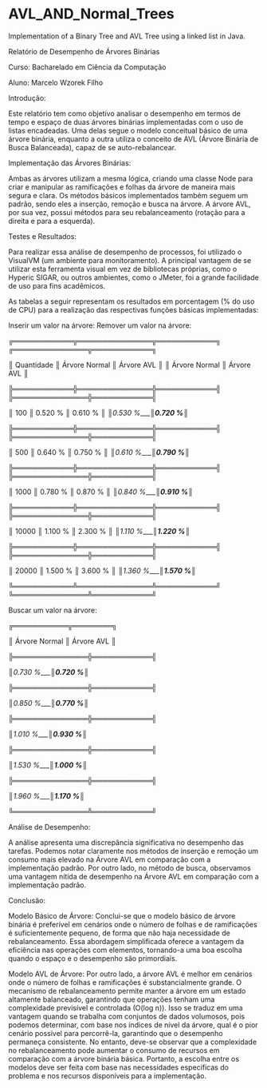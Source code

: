 # AVL_AND_Normal_Trees
Implementation of a Binary Tree and AVL Tree using a linked list in Java.

Relatório de Desempenho de Árvores Binárias

Curso: Bacharelado em Ciência da Computação

Aluno: Marcelo Wzorek Filho

Introdução:

Este relatório tem como objetivo analisar o desempenho em termos de tempo e espaço de duas árvores binárias implementadas 
com o uso de listas encadeadas. Uma delas segue o modelo conceitual básico de uma árvore binária, enquanto a outra utiliza 
o conceito de AVL (Árvore Binária de Busca Balanceada), capaz de se auto-rebalancear.

Implementação das Árvores Binárias:

Ambas as árvores utilizam a mesma lógica, criando uma classe Node para criar e manipular as ramificações e folhas da árvore 
de maneira mais segura e clara. Os métodos básicos implementados também seguem um padrão, sendo eles a inserção, remoção e 
busca na árvore. A árvore AVL, por sua vez, possui métodos para seu rebalanceamento (rotação para a direita e para a esquerda).

Testes e Resultados:

Para realizar essa análise de desempenho de processos, foi utilizado o VisualVM (um ambiente para monitoramento). A principal 
vantagem de se utilizar esta ferramenta visual em vez de bibliotecas próprias, como o Hyperic SIGAR, ou outros ambientes, como o JMeter, 
foi a grande facilidade de uso para fins acadêmicos.

As tabelas a seguir representam os resultados em porcentagem (% do uso de CPU) para a realização das respectivas funções básicas implementadas:

Inserir um valor na árvore:                          Remover um valor na árvore:                                  

╔════════════╦═══════════════╦════════════╗          ╔═══════════════╦════════════╗                           

║ Quantidade ║ Árvore Normal ║ Árvore AVL ║          ║ Árvore Normal ║ Árvore AVL ║                           

╠════════════╬═══════════════╬════════════╣          ╠═══════════════╬════════════╣                           

║ 100        ║ 0.520 %       ║ 0.610 %    ║          ║_0.530 %_______║_0.720 %____║                           

╠════════════╬═══════════════╬════════════╣          ╠═══════════════╬════════════╣                           

║ 500        ║ 0.640 %       ║ 0.750 %    ║          ║_0.610 %_______║_0.790 %____║                           

╠════════════╬═══════════════╬════════════╣          ╠═══════════════╬════════════╣                           

║ 1000       ║ 0.780 %       ║ 0.870 %    ║          ║_0.840 %_______║_0.910 %____║                           

╠════════════╬═══════════════╬════════════╣          ╠═══════════════╬════════════╣                           

║ 10000      ║ 1.100 %       ║ 2.300 %    ║          ║_1.110 %_______║_1.220 %____║                           

╠════════════╬═══════════════╬════════════╣          ╠═══════════════╬════════════╣                           

║ 20000      ║ 1.500 %       ║ 3.600 %    ║          ║_1.360 %_______║_1.570 %____║                           

╚════════════╩═══════════════╩════════════╝          ╚═══════════════╩════════════╝                           

Buscar um valor na árvore:

╔═══════════╦════════╗                                                                                 

║ Árvore Normal ║ Árvore AVL ║                                                                                 

╠═══════════════╬════════════╣                                                                                 

║_0.730 %_______║_0.720 %____║                                                                                 

╠═══════════════╬════════════╣                                                                                 

║_0.850 %_______║_0.770 %____║                                                                                 

╠═══════════════╬════════════╣                                                                                 

║_1.010 %_______║_0.930 %____║                                                                                 

╠═══════════════╬════════════╣                                                                                 

║_1.530 %_______║_1.000 %____║                                                                                 

╠═══════════════╬════════════╣                                                                                 

║_1.960 %_______║_1.170 %____║                                                                                 

╚═══════════════╩════════════╝                                                                                 


Análise de Desempenho:

A análise apresenta uma discrepância significativa no desempenho das tarefas. Podemos notar claramente nos métodos de inserção 
e remoção um consumo mais elevado na Árvore AVL em comparação com a implementação padrão. Por outro lado, no método de busca, 
observamos uma vantagem nítida de desempenho na Árvore AVL em comparação com a implementação padrão.

Conclusão:

Modelo Básico de Árvore:
Conclui-se que o modelo básico de árvore binária é preferível em cenários onde o número de folhas e de ramificações 
é suficientemente pequeno, de forma que não haja necessidade de rebalanceamento. Essa abordagem simplificada oferece a vantagem 
da eficiência nas operações com elementos, tornando-a uma boa escolha quando o espaço e o desempenho são primordiais.

Modelo AVL de Árvore:
Por outro lado, a árvore AVL é melhor em cenários onde o número de folhas e ramificações é substancialmente grande. 
O mecanismo de rebalanceamento permite manter a árvore em um estado altamente balanceado, garantindo que operações 
tenham uma complexidade previsível e controlada (O(log n)). Isso se traduz em uma vantagem quando se trabalha com conjuntos de 
dados volumosos, pois podemos determinar, com base nos índices de nível da árvore, qual é o pior cenário possível para percorrê-la, 
garantindo que o desempenho permaneça consistente. No entanto, deve-se observar que a complexidade no rebalanceamento pode aumentar 
o consumo de recursos em comparação com a árvore binária básica. Portanto, a escolha entre os modelos deve ser feita com base nas 
necessidades específicas do problema e nos recursos disponíveis para a implementação.


